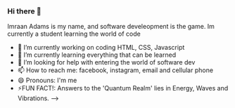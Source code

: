### Hi there 👋
Imraan Adams is my name, and software develeopment is the game.
Im currently a student learning the world of code


- 🔭 I’m currently working on coding HTML, CSS, Javascript
- 🌱 I’m currently learning everything that can be learned
- 🤔 I’m looking for help with entering the world of software dev
- 📫 How to reach me: facebook, instagram, email and cellular phone
- 😄 Pronouns: I'm me
- ⚡FUN FACT!: Answers to the 'Quantum Realm' lies in Energy, Waves and Vibrations.
-->
